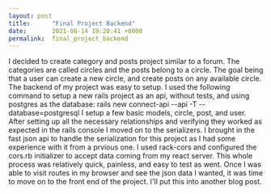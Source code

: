 ```yaml
---
layout: post
title:      "Final Project Backend"
date:       2021-06-14 19:20:41 +0000
permalink:  final_project_backend
---
```



I decided to create category and posts project similar to a forum. The categories are called circles and the posts belong to a circle. The goal being that a user can create a new circle, and create posts on any available circle. The backend of my project was easy to setup. I used the following command to setup a new rails project as an api, without tests, and using postgres as the database: rails new connect-api --api -T --database=postgresql
I setup a few basic models, circle, post, and user. After setting up all the necessary relationships and verifying they worked as expected in the rails console I moved on to the serializers. I brought in the fast json api to handle the serialization for this project as I had some experience with it from a prvious one. I used rack-cors and configured the cors.rb initializer to accept data coming from my react server. This whole process was relatively quick, painless, and easy to test as went. Once I was able to visit routes in my browser and see the json data I wanted, it was time to move on to the front end of the project. I'll put this into another blog post. 
